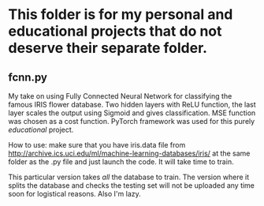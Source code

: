 # This folder is for my personal and educational projects that do not deserve their separate folder.
## fcnn.py 
My take on using Fully Connected Neural Network for classifying the famous IRIS flower database. Two hidden layers with ReLU function,
the last layer scales the output using Sigmoid and gives classification. MSE function was chosen as a cost function. PyTorch framework was used 
for this purely _educational_ project. 

How to use: make sure that you have iris.data file from http://archive.ics.uci.edu/ml/machine-learning-databases/iris/ at the same folder as the .py file and just launch the code. It will take time to train.

This particular version takes _all_ the database to train. The version where it splits the database and checks the testing set will not be uploaded any time soon for logistical reasons. Also I'm lazy. 
